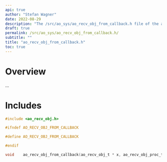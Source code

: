 ```yaml
---
api: true
author: "Stefan Wagner"
date: 2022-08-29
description: "The /src/ao_sys/ao_recv_obj_from_callback.h file of the ao real-time operating system."
draft: true
permalink: /src/ao_sys/ao_recv_obj_from_callback.h/ 
subtitle: ""
title: "ao_recv_obj_from_callback.h"
toc: true
---
```


# Overview

...

# Includes

```c
#include <ao_recv_obj.h>

#ifndef AO_RECV_OBJ_FROM_CALLBACK

#define AO_RECV_OBJ_FROM_CALLBACK

#endif

void    ao_recv_obj_from_callback(ao_recv_obj_t * x, ao_recv_obj_proc_t y);

```
